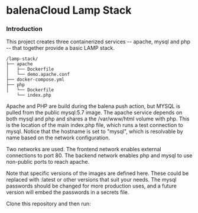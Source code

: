 balenaCloud Lamp Stack
===================================

### Introduction
This project creates three containerized services -- apache, mysql and php -- that together provide a basic LAMP stack.

```
/lamp-stack/
├── apache
│   ├── Dockerfile
│   └── demo.apache.conf
├── docker-compose.yml
├── php
│   └── Dockerfile
    └── index.php
```

Apache and PHP are build during the balena push action, but MYSQL is pulled from the public mysql:5.7 image. The apache service depends on both mysql and php and shares a the /var/www/html volume with php. This is the location of the main index.php file, which runs a test connection to mysql. Notice that the hostname is set to "mysql", which is resolvable by name based on the network configuration.

Two networks are used. The frontend network enables external connections to port 80. The backend network enables php and mysql to use non-public ports to reach apache.

Note that specific versions of the images are defined here. These could be replaced with :latest or other versions that suit your needs. The mysql passwords should be changed for more production uses, and a future version will embed the passwords in a secrets file.

Clone this repository and then run:
``` $ balena push <appname>
```

